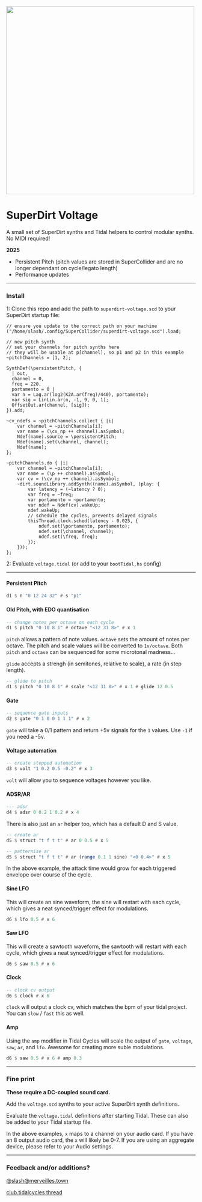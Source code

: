 <img src="https://cdn.sanity.io/images/os5aqg3v/production/1df428507bbab5a032dcb43701e80b4e9aeb29f5-2048x1475.jpg?auto=format" width="500" />

# SuperDirt Voltage

A small set of SuperDirt synths and Tidal helpers to control modular synths. No
MIDI required!

**2025**

- Persistent Pitch (pitch values are stored in SuperCollider and are no longer dependant on cycle/legato length)
- Performance updates

---

### Install

1: Clone this repo and add the path to `superdirt-voltage.scd` to your SuperDirt startup file:

```supercollider
// ensure you update to the correct path on your machine
("/home/slash/.config/SuperCollider/superdirt-voltage.scd").load;

// new pitch synth
// set your channels for pitch synths here
// they will be usable at p[channel], so p1 and p2 in this example
~pitchChannels = [1, 2];

SynthDef(\persistentPitch, {
  | out,
  channel = 0,
  freq = 220,
  portamento = 0 |
  var n = Lag.ar(log2(K2A.ar(freq)/440), portamento);
  var sig = LinLin.ar(n, -1, 9, 0, 1);
  OffsetOut.ar(channel, [sig]);
}).add;

~cv_ndefs = ~pitchChannels.collect { |i|
    var channel = ~pitchChannels[i];
    var name = (\cv_np ++ channel).asSymbol;
    Ndef(name).source = \persistentPitch;
    Ndef(name).set(\channel, channel);
    Ndef(name);
};

~pitchChannels.do { |i|
    var channel = ~pitchChannels[i];
    var name = (\p ++ channel).asSymbol;
    var cv = (\cv_np ++ channel).asSymbol;
    ~dirt.soundLibrary.addSynth((name).asSymbol, (play: {
        var latency = (~latency ? 0);
        var freq = ~freq;
        var portamento = ~portamento;
        var ndef = Ndef(cv).wakeUp;
        ndef.wakeUp;
        // schedule the cycles, prevents delayed signals
        thisThread.clock.sched(latency - 0.025, {
            ndef.set(\portamento, portamento);
            ndef.set(\channel, channel);
            ndef.set(\freq, freq);
        });
    }));
};
```

2: Evaluate `voltage.tidal` (or add to your `bootTidal.hs` config)

---

#### Persistent Pitch

```haskell
d1 $ n "0 12 24 32" # s "p1"
```

#### Old Pitch, with EDO quantisation

```haskell
-- change notes per octave on each cycle
d1 $ pitch "0 10 8 1" # octave "<12 31 8>" # x 1
```

`pitch` allows a pattern of note values. `octave` sets the amount of notes per
octave. The pitch and scale values will be converted to `1v/octave`. Both
`pitch` and `octave` can be sequenced for some microtonal madness...

`glide` accepts a strengh (in semitones, relative to scale), a rate (in step
length).

```haskell
-- glide to pitch
d1 $ pitch "0 10 8 1" # scale "<12 31 8>" # x 1 # glide 12 0.5
```

#### Gate

```haskell
-- sequence gate inputs
d2 $ gate "0 1 0 0 1 1 1" # x 2
```

`gate` will take a 0/1 pattern and return +5v signals for the `1` values. Use
`-1` if you need a -5v.

#### Voltage automation

```haskell
-- create stepped automation
d3 $ volt "1 0.2 0.5 -0.2" # x 3
```

`volt` will allow you to sequence voltages however you like.

#### ADSR/AR

```haskell
--- adsr
d4 $ adsr 0 0.2 1 0.2 # x 4
```

There is also just an `ar` helper too, which has a default D and S value.

```haskell
-- create ar
d5 $ struct "t f t t" # ar 0 0.5 # x 5
```

```haskell
-- patternise ar
d5 $ struct "t f t t" # ar (range 0.1 1 sine) "<0 0.4>" # x 5
```

In the above example, the attack time would grow for each triggered envelope
over course of the cycle.

#### Sine LFO

This will create an sine waveform, the sine will restart with each cycle, which
gives a neat synced/trigger effect for modulations.

```haskell
d6 $ lfo 0.5 # x 6
```

#### Saw LFO

This will create a sawtooth waveform, the sawtooth will restart with each cycle,
which gives a neat synced/trigger effect for modulations.

```haskell
d6 $ saw 0.5 # x 6
```

#### Clock

```haskell
-- clock cv output
d6 $ clock # x 6
```

`clock` will output a clock cv, which matches the bpm of your tidal project. You
can `slow` / `fast` this as well.

#### Amp

Using the `amp` modifier in Tidal Cycles will scale the output of `gate`,
`voltage`, `saw`, `ar`, and `lfo`. Awesome for creating more suble modulations.

```haskell
d6 $ saw 0.5 # x 6 # amp 0.3
```

---

### Fine print

**These require a DC-coupled sound card.**

Add the `voltage.scd` synths to your active SuperDirt synth definitions.

Evaluate the `voltage.tidal` definitions after starting Tidal. These can also be
added to your Tidal startup file.

In the above examples, `x` maps to a channel on your audio card. If you have an
8 output audio card, the `x` will likely be 0-7. If you are using an aggregate
device, please refer to your Audio settings.

---

### Feedback and/or additions?

[@slash@merveilles.town](https://merveilles.town/@slash)

[club.tidalcycles thread](https://club.tidalcycles.org/t/using-tidal-to-control-modular-synths-with-cv/863)
